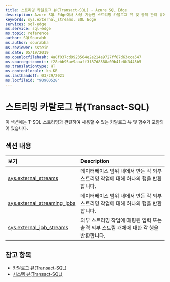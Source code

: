 ```yaml
---
title: 스트리밍 카탈로그 뷰(Transact-SQL) - Azure SQL Edge
description: Azure SQL Edge에서 사용 가능한 스트리밍 카탈로그 뷰 및 동적 관리 뷰에 대해 알아봅니다.
keywords: sys.external_streams, SQL Edge
services: sql-edge
ms.service: sql-edge
ms.topic: reference
author: SQLSourabh
ms.author: sourabha
ms.reviewer: sstein
ms.date: 05/19/2019
ms.openlocfilehash: 4a8f037cd9923564e2e214e9727ff87d63cca547
ms.sourcegitcommit: f28ebb95ae9aaaff3f87d8388a09b41e0b3445b5
ms.translationtype: HT
ms.contentlocale: ko-KR
ms.lasthandoff: 03/29/2021
ms.locfileid: "90900528"
---
```

# <a name="streaming-catalog-views-transact-sql"></a>스트리밍 카탈로그 뷰(Transact-SQL)

이 섹션에는 T-SQL 스트리밍과 관련하여 사용할 수 있는 카탈로그 뷰 및 함수가 포함되어 있습니다.
  
## <a name="in-this-section"></a>섹션 내용  
  
|보기|Description|  
|:---|:---|
|[sys.external_streams](sys-external-streams.md) |데이터베이스 범위 내에서 만든 각 외부 스트리밍 작업에 대해 하나의 행을 반환합니다.|
|[sys.external_streaming_jobs](sys-external-streaming-jobs.md) |데이터베이스 범위 내에서 만든 각 외부 스트리밍 작업에 대해 하나의 행을 반환합니다.|
|[sys.external_job_streams](sys-external-job-streams.md)|외부 스트리밍 작업에 매핑된 입력 또는 출력 외부 스트림 개체에 대한 각 행을 반환합니다.|

## <a name="see-also"></a>참고 항목

- [카탈로그 뷰(Transact-SQL)](/sql/relational-databases/system-catalog-views/catalog-views-transact-sql/)
- [시스템 뷰(Transact-SQL)](/sql/t-sql/language-reference/)






